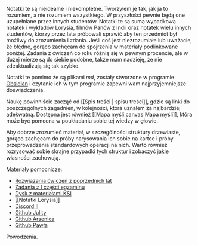 Notatki te są nieidealne i niekompletne. Tworzyłem je tak, jak ja to rozumiem, a nie rozumiem wszystkiego. W przyszłości pewnie będą one uzupełniane przez innych studentów. Notatki te są sumą wypadkową notatek i wykładów Lorysia, filmów Panów z Indii oraz notatek wielu innych studentów, którzy przez lata próbowali sprawić aby ten przedmiot był możliwy do zrozumienia i zdania. Jeśli coś jest niezrozumiałe lub uważacie, że błędne, gorąco zachęcam do spojrzenia w materiały podlinkowane poniżej. Zadania z ćwiczeń co roku różnią się w pewnym procencie, ale w dużej mierze są do siebie podobne, także mam nadzieję, że nie zdeaktualizują się tak szybko.

Notatki te pomimo że są plikami _md_, zostały stworzone w programie [Obsidian](https://obsidian.md/)  i czytanie ich w tym programie zapewni wam najprzyjemniejsze doświadczenia.

Naukę powinniście zacząć od [[Spis treści | spisu treści]], gdzie są linki do poszczególnych zagadnień, w kolejności, która uznałem za najbardziej adekwatną. Dostępna jest również [[Mapa myśli.canvas|Mapa myśli]], która może być pomocna w poukładaniu sobie tej wiedzy w głowie.

Aby dobrze zrozumieć materiał, w szczególności struktury drzewiaste, gorąco zachęcam do próby narysowania ich sobie na kartce i próby przeprowadzenia standardowych operacji na nich. Warto również rozrysować sobie skrajne przypadki tych struktur i zobaczyć jakie własności zachowują.

Materiały pomocnicze:

* [Rozwiązania ćwiczeń z poprzednich lat](https://hackmd.io/-0_Y49V2R-m7W0_vL38TyA#Lista-7)
* [Zadania z I części egzaminu](https://hackmd.io/@ithrasil/ryA0yhgZB)
* [Dysk z materiałami KSI](https://drive.google.com/drive/u/0/folders/1eiO0eVoxAKAhwgPH-zwNZOH7yFXUc1MH)
* [[Notatki Lorysia]]
* [Discord II](https://discord.gg/nK7KFtPV)
* [Github Julity](https://github.com/atiluj/University/tree/master/SEM4/AiSD)
* [Github Arsenica](https://github.com/Arsenicro/University/tree/master/Materia%C5%82y/aisd)
* [Github Pawła](https://github.com/Ph0enixKM/AiSD-Dla-Opornych)

Powodzenia.